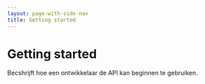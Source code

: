 ```yaml
---
layout: page-with-side-nav
title: Getting started
---
```

# Getting started

Becshrijft hoe een ontwikkelaar de API kan beginnen te gebruiken.

